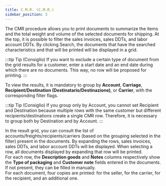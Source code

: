 ```yaml
---
title: C.M.R. (C.M.R.)
sidebar_position: 3
---
```


The CMR procedure allows you to print documents to summarize the items and the total weight and volume of the selected documents for shipping. At the top, it is possible to filter the sales invoices, sales DDTs, and labor account DDTs. By clicking Search, the documents that have the searched characteristics and that will be printed will be displayed in a grid.

:::tip Tip (Consiglio)
If you want to exclude a certain type of document from the grid results for a customer, enter a start date and an end date during which there are no documents. This way, no row will be proposed for printing.
:::

To view the results, it is mandatory to group by **Account**, **Carriage**, **Recipient/Destination (Destinatario/Destinazione)**, or **Carrier**, with the corresponding filter flags.

:::tip Tip (Consiglio)
If you group only by Account, you cannot set Recipient and Destination because multiple rows with the same customer but different recipients/destinations create a single CMR row. Therefore, it is necessary to group both by Destination and by Account.
:::

In the result grid, you can consult the list of accounts/freights/recipients/carriers (based on the grouping selected in the filter) present in the documents. By expanding the rows, sales invoices, sales DDTs, and labor account DDTs will be displayed. When selecting a row, all documents displayed by expanding that row will be printed.   
For each row, the **Description goods** and **Notes** columns respectively show the **Type of packaging** and **Customer note** fields entered in the documents. If not present, they can be filled in manually.       
For each document, four copies are printed: for the seller, for the carrier, for the recipient, and an additional one.